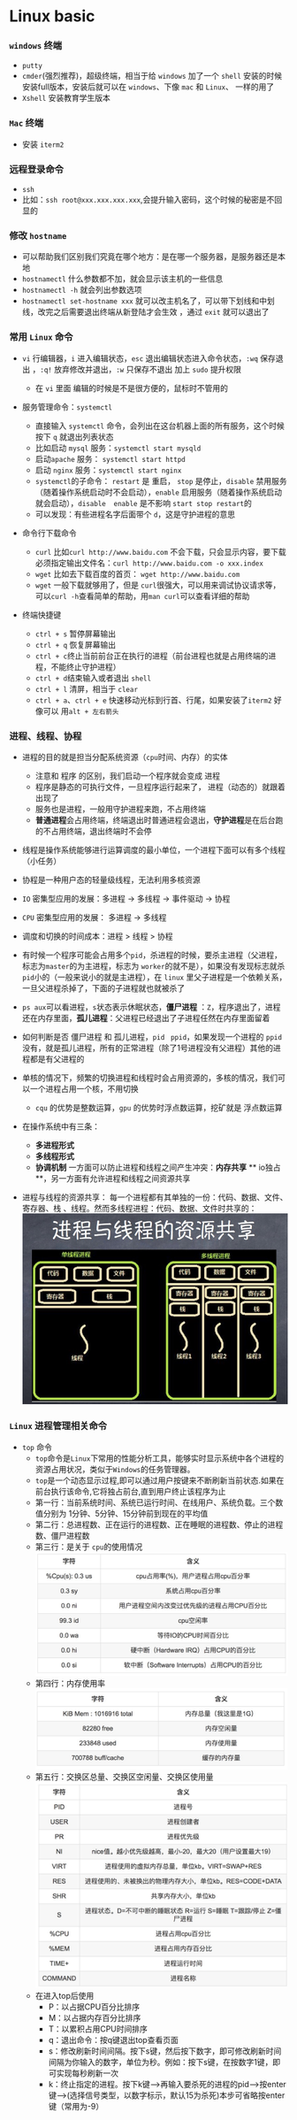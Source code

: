 # Linux basic 

### `windows` 终端

* `putty`
* `cmder`(强烈推荐)，超级终端，相当于给 `windows` 加了一个 `shell` 安装的时候安装full版本，安装后就可以在 `windows`、下像 `mac` 和 `Linux`、 一样的用了
* `Xshell` 安装教育学生版本

### `Mac` 终端

* 安装 `iterm2` 

### 远程登录命令

* `ssh`
*  比如：`ssh root@xxx.xxx.xxx.xxx`,会提升输入密码，这个时候的秘密是不回显的
### 修改 `hostname`
* 可以帮助我们区别我们究竟在哪个地方：是在哪一个服务器，是服务器还是本地
* `hostnamectl` 什么参数都不加，就会显示该主机的一些信息
* `hostnamectl -h` 就会列出参数选项
* `hostnamectl set-hostname xxx` 就可以改主机名了，可以带下划线和中划线，改完之后需要退出终端从新登陆才会生效 ，通过 `exit` 就可以退出了
### 常用 `Linux` 命令
* `vi` 行编辑器，`i` 进入编辑状态，`esc` 退出编辑状态进入命令状态，`:wq` 保存退出 ，`:q!` 放弃修改并退出，`:w` 只保存不退出 加上 `sudo` 提升权限
  * 在 `vi` 里面 编辑的时候是不是很方便的，鼠标时不管用的
* 服务管理命令：`systemctl`
  * 直接输入 `systemctl` 命令，会列出在这台机器上面的所有服务，这个时候 按下 `q` 就退出列表状态
  * 比如启动 `mysql` 服务：`systemctl start mysqld`
  * 启动`apache` 服务： `systemctl start httpd`
  * 启动 `nginx` 服务：`systemctl start nginx`
  * `systemctl`的子命令： `restart` 是 重启， `stop` 是停止，`disable` 禁用服务（随着操作系统启动时不会启动），`enable` 启用服务（随着操作系统启动就会启动），`disable  enable` 是不影响 `start stop restart`的
  * 可以发现：有些进程名字后面带个 `d`，这是守护进程的意思

* 命令行下载命令
  * `curl` 比如`curl http://www.baidu.com` 不会下载，只会显示内容，要下载必须指定输出文件名：`curl http://www.baidu.com -o xxx.index`
  * `wget` 比如去下载百度的首页： `wget http://www.baidu.com`
  * `wget` 一般下载就够用了，但是 `curl`很强大，可以用来调试协议请求等，可以`curl -h`查看简单的帮助，用`man curl`可以查看详细的帮助

* 终端快捷键
  * `ctrl + s` 暂停屏幕输出
  * `ctrl + q` 恢复屏幕输出
  * `ctrl + c`终止当前前台正在执行的进程（前台进程也就是占用终端的进程，不能终止守护进程）
  * `ctrl + d`结束输入或者退出 `shell`
  * `ctrl + l` 清屏，相当于 `clear`
  * `ctrl + a`、`ctrl + e` 快速移动光标到行首、行尾，如果安装了`iterm2` 好像可以 用`alt + 左右箭头`
### 进程、线程、协程
* 进程的目的就是担当分配系统资源（`cpu`时间、内存）的实体
  * 注意和 程序 的区别，我们启动一个程序就会变成 进程
  * 程序是静态的可执行文件，一旦程序运行起来了， 进程（动态的）就跟着出现了
  * 服务也是进程，一般用守护进程来跑，不占用终端
  * **普通进程**会占用终端，终端退出时普通进程会退出，**守护进程**是在后台跑的不占用终端，退出终端时不会停

* 线程是操作系统能够进行运算调度的最小单位，一个进程下面可以有多个线程（小任务）

* 协程是一种用户态的轻量级线程，无法利用多核资源

* `IO` 密集型应用的发展：多进程 -> 多线程 -> 事件驱动 -> 协程

* `CPU` 密集型应用的发展： 多进程 -> 多线程

* 调度和切换的时间成本：进程 > 线程 > 协程

* 有时候一个程序可能会占用多个`pid`，杀进程的时候，要杀主进程（父进程，标志为`master`的为主进程，标志为 `worker`的就不是），如果没有发现标志就杀`pid`小的（一般来说小的就是主进程），在 `linux` 里父子进程是一个依赖关系，一旦父进程杀掉了，下面的子进程就也就被杀了

* `ps aux`可以看进程，`s`状态表示休眠状态，**僵尸进程** ：`Z`，程序退出了，进程还在内存里面，**孤儿进程**：父进程已经退出了子进程任然在内存里面留着

* 如何判断是否 僵尸进程 和 孤儿进程，`pid` ` ppid`，如果发现一个进程的 `ppid` 没有，就是孤儿进程，所有的正常进程（除了1号进程没有父进程）其他的进程都是有父进程的

* 单核的情况下，频繁的切换进程和线程时会占用资源的，多核的情况，我们可以一个进程占用一个核，不用切换

  * `cqu` 的优势是整数运算，`gpu` 的优势时浮点数运算，挖矿就是 浮点数运算
* 在操作系统中有三条：
  * **多进程形式**
  * **多线程形式**
  * **协调机制** 一方面可以防止进程和线程之间产生冲突：**内存共享**  ** io独占**，另一方面有允许进程和线程之间资源共享
* 进程与线程的资源共享： 每一个进程都有其单独的一份：代码、数据、文件、寄存器、栈 、线程。然而多线程进程：代码、数据、文件时共享的：
![资源共享](./assert/C41DE75E-6F73-4963-9B33-4FDDAB18A044.png "多线程进程0资源共享")
### `Linux` 进程管理相关命令
* `top` 命令
  * `top`命令是`Linux`下常用的性能分析工具，能够实时显示系统中各个进程的资源占用状况，类似于`Windows`的任务管理器。
  * `top`是一个动态显示过程,即可以通过用户按键来不断刷新当前状态.如果在前台执行该命令,它将独占前台,直到用户终止该程序为止
  * 第一行：当前系统时间、系统已运行时间、在线用户、系统负载。三个数值分别为 1分钟、5分钟、15分钟前到现在的平均值
  * 第二行：总进程数、正在运行的进程数、正在睡眠的进程数、停止的进程数、僵尸进程数
  * 第三行：是关于 `cpu`的使用情况
    ![cpu](./assert/F2252E7B-E9EA-4F08-994D-9332A54372F8.png "cpu占用")
  * 第四行：内存使用率
    ![mem](./assert/D0FD7D44-4A19-4B90-BDCC-92DA9682C6BD.png "内存暂用")
  * 第五行：交换区总量、交换区空闲量、交换区使用量
    ![th](./assert/C90CAD14-F25A-43DB-A20E-F007291C58A6.png "头部")
  * 在进入top后使用
    * P：以占据CPU百分比排序
    * M：以占据内存百分比排序
    * T：以累积占用CPU时间排序
    * q：退出命令：按q键退出top查看页面
    * s：修改刷新时间间隔。按下s键，然后按下数字，即可修改刷新时间间隔为你输入的数字，单位为秒。例如：按下s键，在按数字1键，即可实现每秒刷新一次
    * k：终止指定的进程。按下k键-->再输入要杀死的进程的pid-->按enter键-->(选择信号类型，以数字标示，默认15为杀死)本步可省略按enter键（常用为-9）